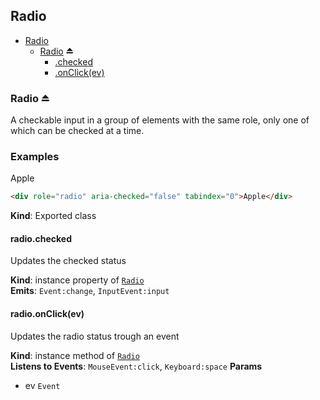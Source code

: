 
<base href="//D:/Personal/autotility/docs/">
<link rel="stylesheet" href="./dist/style.css" />
<a name="module_Radio"></a>

## Radio

* [Radio](#module_Radio)
    * [Radio](#exp_module_Radio--Radio) ⏏
        * [.checked](#module_Radio--Radio+checked)
        * [.onClick(ev)](#module_Radio--Radio+onClick)

<a name="exp_module_Radio--Radio"></a>

### Radio ⏏
A checkable input in a group of elements with the same role,only one of which can be checked at a time.### Examples<div role="radio" aria-checked="false" tabindex="0">Apple</div>```html<div role="radio" aria-checked="false" tabindex="0">Apple</div>```

**Kind**: Exported class  
<a name="module_Radio--Radio+checked"></a>

#### radio.checked
Updates the checked status

**Kind**: instance property of [<code>Radio</code>](#exp_module_Radio--Radio)  
**Emits**: <code>Event:change</code>, <code>InputEvent:input</code>  
<a name="module_Radio--Radio+onClick"></a>

#### radio.onClick(ev)
Updates the radio status trough an event

**Kind**: instance method of [<code>Radio</code>](#exp_module_Radio--Radio)  
**Listens to Events**: <code>MouseEvent:click</code>, <code>Keyboard:space</code>
**Params**

- ev <code>Event</code>


<script src="./dist/bundle.js" /></script>
		